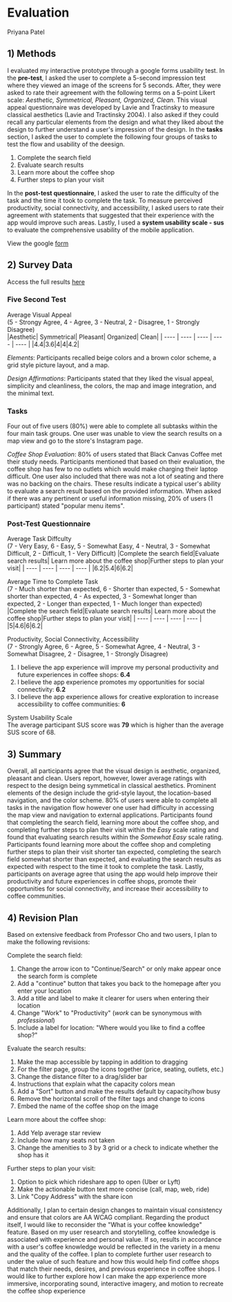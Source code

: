 # Evaluation
Priyana Patel 

## 1) Methods 
I evaluated my interactive prototype through a google forms usability test. In the **pre-test**, I asked the user to complete a 5-second impression test where they viewed an image of the screens for 5 seconds. After, they were asked to rate their agreement with the following terms on a 5-point Likert scale: *Aesthetic, Symmetrical, Pleasant, Organized, Clean*. This visual appeal questionnaire was developed by Lavie and Tractinsky to measure classical aesthetics (Lavie and Tractinsky 2004). I also asked if they could recall any particular elements from the design and what they liked about the design to further understand a user's impression of the design. In the **tasks** section, I asked the user to complete the following four groups of tasks to test the flow and usability of the deesign. 

1. Complete the search field 
2. Evaluate search results
3. Learn more about the coffee shop
4. Further steps to plan your visit 

In the **post-test questionnaire**, I asked the user to rate the difficulty of the task and the time it took to complete the task. To measure perceived productivity, social connectivity, and accessibility, I asked users to rate their agreement with statements that suggested that their experience with the app would improve such areas. Lastly, I used a **system usability scale - sus** to evaluate the comprehensive usability of the mobile application. 

View the google [form](https://forms.gle/tFAbvmP1CSYsTwoE8)

## 2) Survey Data

Access the full results [here](https://docs.google.com/spreadsheets/d/1lw1I78gX2RC57WNu8YactE6mWg69BwYNJ2XcIjUiP74/edit?usp=sharing)

### Five Second Test
Average Visual Appeal </br> 
(5 - Strongy Agree, 4 - Agree, 3 - Neutral, 2 - Disagree, 1 - Strongly Disagree) </br>
|Aesthetic| Symmetrical| Pleasant| Organized| Clean|
| ---- | ---- | ---- | ---- | ---- |
|4.4|3.6|4|4|4.2|

*Elements*: Participants recalled beige colors and a brown color scheme, a grid style picture layout, and a map. 

*Design Affirmations*: Participants stated that they liked the visual appeal, simplicity and cleanliness, the colors, the map and image integration, and the minimal text. 

### Tasks
Four out of five users (80%) were able to complete all subtasks within the four main task groups. One user was unable to view the search results on a map view and go to the store's Instagram page. 

*Coffee Shop Evaluation*: 80% of users stated that Black Canvas Coffee met their study needs. Participants mentioned that based on their evaluation, the coffee shop has few to no outlets which would make charging their laptop difficult. One user also included that there was not a lot of seating and there was no backing on the chairs. These results indicate a typical user's ability to evaluate a search result based on the provided information. When asked if there was any pertinent or useful information missing, 20% of users (1 participant) stated "popular menu items".  

### Post-Test Questionnaire
Average Task Diffculty </br>
(7 - Very Easy, 6 - Easy, 5 - Somewhat Easy, 4 - Neutral, 3 - Somewhat Difficult, 2 - Difficult, 1 - Very Difficult)
|Complete the search field|Evaluate search results| Learn more about the coffee shop|Further steps to plan your visit|
| ---- | ---- | ---- | ---- | 
|6.2|5.4|6|6.2|

Average Time to Complete Task </br>
(7 - Much shorter than expected, 6 - Shorter than expected, 5 - Somewhat shorter than expected, 4 - As expected, 3 - Somewhat longer than expected, 2 - Longer than expected, 1 - Much longer than expected)
|Complete the search field|Evaluate search results| Learn more about the coffee shop|Further steps to plan your visit|
| ---- | ---- | ---- | ---- |
|5|4.6|6|6.2|

Productivity, Social Connectivity, Accessibility </br>
(7 - Strongly Agree, 6 - Agree, 5 - Somewhat Agree, 4 - Neutral, 3 - Somewhat Disagree, 2 - Disagree, 1 - Strongly Disagree) </br>

1. I believe the app experience will improve my personal productivity and future experiences in coffee shops: **6.4**
2. I believe the app experience promotes my opportunities for social connectivity: **6.2**
3. I believe the app experience allows for creative exploration to increase accessibility to coffee communities: **6**

System Usability Scale </br>
The average participant SUS score was **79** which is higher than the average SUS score of 68. 

## 3) Summary 

Overall, all participants agree that the visual design is aesthetic, organized, pleasant and clean. Users report, however, lower average ratings with respect to the design being symmetical in classical aesthetics. Prominent elements of the design include the grid-style layout, the location-based navigation, and the color scheme. 80% of users were able to complete all tasks in the navigation flow however one user had difficulty in accessing the map view and navigation to external applications. Participants found that completing the search field, learning more about the coffee shop, and completing further steps to plan their visit within the *Easy* scale rating and found that evaluating search results within the *Somewhat Easy* scale rating. Participants found learning more about the coffee shop and completing further steps to plan their visit shorter tan expected, completing the search field somewhat shorter than expected, and evaluating the search results as expected with respect to the time it took to complete the task. Lastly, participants on average agree that using the app would help improve their productivity and future experiences in coffee shops, promote their opportunities for social connectivity, and increase their accessibility to coffee communities. 

## 4) Revision Plan 
Based on extensive feedback from Professor Cho and two users, I plan to make the following revisions:

Complete the search field:
1. Change the arrow icon to "Continue/Search" or only make appear once the search form is complete
2. Add a "continue" button that takes you back to the homepage after you enter your location
3. Add a title and label to make it clearer for users when entering their location
4. Change "Work" to "Productivity" (*work* can be synonymous with *professional*)
5. Include a label for location: "Where would you like to find a coffee shop?"

Evaluate the search results:
1. Make the map accessible by tapping in addition to dragging
2. For the filter page, group the icons together (price, seating, outlets, etc.)
3. Change the distance filter to a drag/slider bar
4. Instructions that explain what the capacity colors mean
5. Add a "Sort" button and make the results default by capacity/how busy
6. Remove the horizontal scroll of the filter tags and change to icons
7. Embed the name of the coffee shop on the image

Learn more about the coffee shop:
1. Add Yelp average star review 
2. Include how many seats not taken 
3. Change the amenities to 3 by 3 grid or a check to indicate whether the shop has it 

Further steps to plan your visit:
1. Option to pick which rideshare app to open (Uber or Lyft)
2. Make the actionable button text more concise (call, map, web, ride)
3. Link "Copy Address" with the share icon 

Additionally, I plan to certain design changes to maintain visual consistency and ensure that colors are AA WCAG compliant. Regarding the product itself, I would like to reconsider the "What is your coffee knowledge" feature. Based on my user research and storytelling, coffee knowledge is associated with experience and personal value. If so, results in accordance with a user's coffee knowledge would be reflected in the variety in a menu and the quality of the coffee. I plan to complete further user research to under the value of such feature and how this would help find coffee shops that match their needs, desires, and previous experience in coffee shops. I would like to further explore how I can make the app experience more immersive, incorporating sound, interactive imagery, and motion to recreate the coffee shop experience

